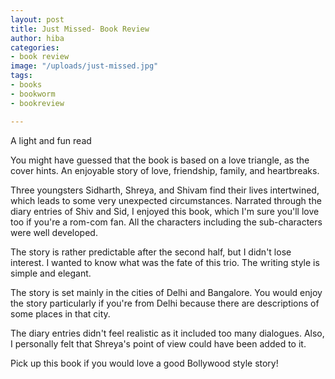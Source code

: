 ```yaml
---
layout: post
title: Just Missed- Book Review
author: hiba
categories:
- book review
image: "/uploads/just-missed.jpg"
tags:
- books
- bookworm
- bookreview

---
```

A light and fun read

  
You might have guessed that the book is based on a love triangle, as the cover hints. An enjoyable story of love, friendship, family, and heartbreaks.

Three youngsters Sidharth, Shreya, and Shivam find their lives intertwined, which leads to some very unexpected circumstances. Narrated through the diary entries of Shiv and Sid, I enjoyed this book, which I'm sure you'll love too if you're a rom-com fan. All the characters including the sub-characters were well developed.

The story is rather predictable after the second half, but I didn't lose interest. I wanted to know what was the fate of this trio. The writing style is simple and elegant.

The story is set mainly in the cities of Delhi and Bangalore. You would enjoy the story particularly if you're from Delhi because there are descriptions of some places in that city.

The diary entries didn't feel realistic as it included too many dialogues. Also, I personally felt that Shreya's point of view could have been added to it.

Pick up this book if you would love a good Bollywood style story!